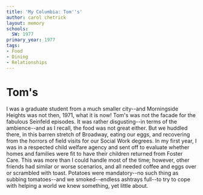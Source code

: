 ```yaml
---
title: 'My Columbia: Tom''s'
author: carol chetrick
layout: memory
schools:
  SW: 1977
primary_year: 1977
tags:
- Food
- Dining
- Relationships
---
```

# Tom's

I was a graduate student from a much smaller city--and Morningside Heights was not then, 1971, what it is now! Tom's was not the facade for the fabulous Seinfeld episodes. It was rather disgusting--in terms of the ambience--and as I recall, the food was not great either. But we huddled there, in this barren stretch of Broadway, eating our eggs, and recovering from the horrors of field visits for our Social Work degrees. In my first year, I was in a respected child welfare agency and sent off to evaluate whether homes and families were fit to have their children returned from Foster Care. This was more than I could handle most of the time; however, other friends had similar or worse scenarios, and all needed coffee and eggs over or scrambled with toast. Potatoes were mandatory--no such thing as subbing tomatoes--and we smoked--endless ashtrays full--to try to cope with helping a world we knew something, yet little about.

